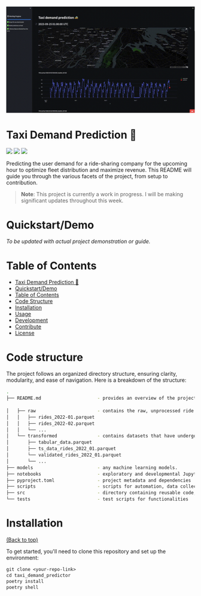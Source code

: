 ![Banner](./header.gif)

# Taxi Demand Prediction 🚗

<img src="https://img.shields.io/badge/work%20in%20progress-FF103F" />
<a href="http://linkedin.com/in/carlos-melo-data-science/" alt="linkedin"> <img src="https://img.shields.io/badge/LinkedIn-0077B5?logo=linkedin&logoColor=white" /></a> 
<a href="http://twitter.com/carlos_melo_py" alt="twitter"> <img src="https://img.shields.io/badge/Twitter-1DA1F2?logo=twitter&logoColor=white" /></a> 

Predicting the user demand for a ride-sharing company for the upcoming hour to optimize fleet distribution and maximize revenue. This README will guide you through the various facets of the project, from setup to contribution.

> **Note**: This project is currently a work in progress. I will be making significant updates throughout this week.

# Quickstart/Demo

_To be updated with actual project demonstration or guide._

# Table of Contents

- [Taxi Demand Prediction 🚗](#taxi-demand-prediction-🚗)
- [Quickstart/Demo](#quickstartdemo)
- [Table of Contents](#table-of-contents)
- [Code Structure](#code-structure)
- [Installation](#installation)
- [Usage](#usage)
- [Development](#development)
- [Contribute](#contribute)
- [License](#license)

# Code structure

The project follows an organized directory structure, ensuring clarity, modularity, and ease of navigation. Here is a breakdown of the structure:

```bash
.
├── README.md                     - provides an overview of the project

│   ├── raw                       - contains the raw, unprocessed ride data.
│   │   ├── rides_2022-01.parquet 
│   │   ├── rides_2022-02.parquet 
│   │   └── ...
│   └── transformed               - contains datasets that have undergone some form of processing
│       ├── tabular_data.parquet  
│       ├── ts_data_rides_2022_01.parquet  
│       └── validated_rides_2022_01.parquet 
│       └── ... 
├── models                        - any machine learning models.
├── notebooks                     - exploratory and developmental Jupyter notebooks.
├── pyproject.toml                - project metadata and dependencies
├── scripts                       - scripts for automation, data collection, and other utilities.
├── src                           - directory containing reusable code, functions, and classes.
└── tests                         - test scripts for functionalities
```

# Installation
[(Back to top)](#table-of-contents)

To get started, you'll need to clone this repository and set up the environment:

```shell
git clone <your-repo-link>
cd taxi_demand_predictor
poetry install
poetry shell
```

